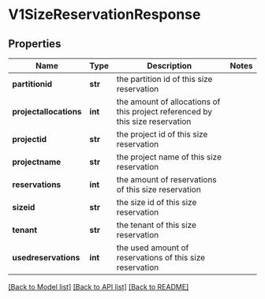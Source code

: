 # V1SizeReservationResponse

## Properties
Name | Type | Description | Notes
------------ | ------------- | ------------- | -------------
**partitionid** | **str** | the partition id of this size reservation | 
**projectallocations** | **int** | the amount of allocations of this project referenced by this size reservation | 
**projectid** | **str** | the project id of this size reservation | 
**projectname** | **str** | the project name of this size reservation | 
**reservations** | **int** | the amount of reservations of this size reservation | 
**sizeid** | **str** | the size id of this size reservation | 
**tenant** | **str** | the tenant of this size reservation | 
**usedreservations** | **int** | the used amount of reservations of this size reservation | 

[[Back to Model list]](../README.md#documentation-for-models) [[Back to API list]](../README.md#documentation-for-api-endpoints) [[Back to README]](../README.md)


